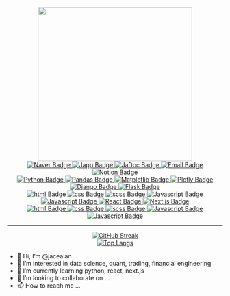 <div id="header" align="center">
  <img src="https://media3.giphy.com/media/cNfIqjpCY1zqfaLmd8/giphy.gif" width="360"/>
  <div id="badges">
    <a href="https://blog.naver.com/jacealan">
      <img src="https://img.shields.io/badge/Naver-04CF5C?style=for-the-badge&logo=naver&logoColor=white" alt="Naver Badge"/>
    </a>
    <a href="https://japp-nu.vercel.app/">
      <img src="https://img.shields.io/badge/Japp-blue?style=for-the-badge&logo=vercel&logoColor=white" alt="Japp Badge"/>
    </a>
    <a href="https://jadoc.vercel.app/">
      <img src="https://img.shields.io/badge/JaDoc-darkgreen?style=for-the-badge&logo=vercel&logoColor=white" alt="JaDoc Badge"/>
    </a>
    <a href="mailto:jacealan1@gmail.com">
      <img src="https://img.shields.io/badge/Email-dddddd?style=for-the-badge&logo=mailgun&logoColor=black" alt="Email Badge"/>
    </a>
    <a href="https://notion.so/">
      <img src="https://img.shields.io/badge/Notion-161B22?style=for-the-badge&logo=notion&logoColor=white" alt="Notion Badge"/>
    </a>
  </div>
  <img src="https://komarev.com/ghpvc/?username=jacealan&style=flat-square&color=blue" alt=""/>
  <div id="badges">
    <a href="https://www.python.org/">
      <img src="https://img.shields.io/badge/Python-1E425F?style=for-the-badge&logo=python&logoColor=white" alt="Python Badge"/>
    </a>
    <a href="https://pandas.pydata.org/">
      <img src="https://img.shields.io/badge/Pandas-130654?style=for-the-badge&logo=pandas&logoColor=white" alt="Pandas Badge"/>
    </a>
    <a href="https://matplotlib.org/">
      <img src="https://img.shields.io/badge/Matplotlib-65BAEA?style=for-the-badge&logo=soundcharts&logoColor=white" alt="Matplotlib Badge"/>
    </a>
    <a href="https://plotly.com/">
      <img src="https://img.shields.io/badge/Plotly-3E4A72?style=for-the-badge&logo=plotly&logoColor=white" alt="Plotly Badge"/>
    </a>
    <a href="https://www.djangoproject.com/">
      <img src="https://img.shields.io/badge/Django-0C4B33?style=for-the-badge&logo=django&logoColor=white" alt="Django Badge"/>
    </a>
    <a href="https://flask.palletsprojects.com/en/2.2.x/">
      <img src="https://img.shields.io/badge/Flask-333333?style=for-the-badge&logo=flask&logoColor=white" alt="Flask Badge"/>
    </a>
  </div>
  <div id="badges">
    <a href="https://developer.mozilla.org/ko/docs/Web/HTML">
      <img src="https://img.shields.io/badge/Html-E54C21?style=for-the-badge&logo=html5&logoColor=white" alt="html Badge"/>
    </a>
    <a href="https://developer.mozilla.org/ko/docs/Web/CSS">
      <img src="https://img.shields.io/badge/Css-0066B6?style=for-the-badge&logo=css3&logoColor=white" alt="css Badge"/>
    </a>
    <a href="https://sass-lang.com/">
      <img src="https://img.shields.io/badge/Scss-BF4080?style=for-the-badge&logo=sass&logoColor=white" alt="scss Badge"/>
    </a>
    <a href="https://developer.mozilla.org/ko/docs/Web/JavaScript">
      <img src="https://img.shields.io/badge/Javascript-D6BA32?style=for-the-badge&logo=javascript&logoColor=white" alt="Javascript Badge"/>
    </a>
    <a href="https://nodejs.org/ko/">
      <img src="https://img.shields.io/badge/Nodejs-1F2F2B?style=for-the-badge&logo=node.js&logoColor=white" alt="Javascript Badge"/>
    </a>
    <a href="https://ko.reactjs.org/">
      <img src="https://img.shields.io/badge/React-61DAFB?style=for-the-badge&logo=react&logoColor=white" alt="React Badge"/>
    </a>
    <a href="https://nextjs.org/">
      <img src="https://img.shields.io/badge/Nextjs-222222?style=for-the-badge&logo=next.js&logoColor=white" alt="Next.js Badge"/>
    </a>
  </div>
  <div id="badges">
    <a href="https://code.visualstudio.com/">
      <img src="https://img.shields.io/badge/VSC-317AC6?style=for-the-badge&logo=visualstudiocode&logoColor=white" alt="html Badge"/>
    </a>
    <a href="https://colab.research.google.com/">
      <img src="https://img.shields.io/badge/Colab-E8710A?style=for-the-badge&logo=googlecolab&logoColor=white" alt="css Badge"/>
    </a>
    <a href="https://repl.it/">
      <img src="https://img.shields.io/badge/Replit-222222?style=for-the-badge&logo=replit&logoColor=white" alt="scss Badge"/>
    </a>
    <a href="https://codesandbox.io/">
      <img src="https://img.shields.io/badge/Codesandbox-7B61FF?style=for-the-badge&logo=codesandbox&logoColor=white" alt="Javascript Badge"/>
    </a>
    <a href="https://www.vim.org/">
      <img src="https://img.shields.io/badge/vim-007900?style=for-the-badge&logo=vim&logoColor=white" alt="Javascript Badge"/>
    </a>
  </div>
  <hr />
  <div id="github-streak">
    <a href="https://git.io/streak-stats">
      <img src="https://github-readme-streak-stats.herokuapp.com?user=jacealan&theme=nord" alt="GitHub Streak"/>
    </a>
  </div>
  <div id="top-langs">
    <a href="https://github.com/anuraghazra/github-readme-stats">
      <img src="https://github-readme-stats.vercel.app/api/top-langs/?username=jacealan&layout=compact&theme=vision-friendly-dark" alt="Top Langs"/>
    </a>
  </div>
</div>

- 👋 Hi, I’m @jacealan
- 👀 I’m interested in data science, quant, trading, financial engineering
- 🌱 I’m currently learning python, react, next.js
- 💞️ I’m looking to collaborate on ...
- 📫 How to reach me ...

<!---
jacealan/jacealan is a ✨ special ✨ repository because its `README.md` (this file) appears on your GitHub profile.
You can click the Preview link to take a look at your changes.
--->
